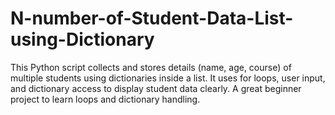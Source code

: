 # N-number-of-Student-Data-List-using-Dictionary
This Python script collects and stores details (name, age, course) of multiple students using dictionaries inside a list. It uses for loops, user input, and dictionary access to display student data clearly. A great beginner project to learn loops and dictionary handling.
